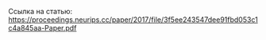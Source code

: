 Ссылка на статью: https://proceedings.neurips.cc/paper/2017/file/3f5ee243547dee91fbd053c1c4a845aa-Paper.pdf